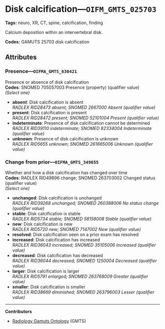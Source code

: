 # Disk calcification—`OIFM_GMTS_025703`

**Tags:** neuro, XR, CT, spine, calcification, finding

Calcium deposition within an intervertebral disk.

**Codes:** GAMUTS 25703 disk calcification

## Attributes

### Presence—`OIFMA_GMTS_630421`

Presence or absence of disk calcification  
**Codes**: SNOMED 705057003 Presence (property) (qualifier value)  
*(Select one)*

- **absent**: Disk calcification is absent  
_RADLEX RID28473 absent; SNOMED 2667000 Absent (qualifier value)_
- **present**: Disk calcification is present  
_RADLEX RID28472 present; SNOMED 52101004 Present (qualifier value)_
- **indeterminate**: Presence of disk calcification cannot be determined  
_RADLEX RID39110 indeterminate; SNOMED 82334004 Indeterminate (qualifier value)_
- **unknown**: Presence of disk calcification is unknown  
_RADLEX RID5655 unknown; SNOMED 261665006 Unknown (qualifier value)_

### Change from prior—`OIFMA_GMTS_349655`

Whether and how a disk calcification has changed over time  
**Codes**: RADLEX RID49896 change; SNOMED 263703002 Changed status (qualifier value)  
*(Select one)*

- **unchanged**: Disk calcification is unchanged  
_RADLEX RID39268 unchanged; SNOMED 260388006 No status change (qualifier value)_
- **stable**: Disk calcification is stable  
_RADLEX RID5734 stable; SNOMED 58158008 Stable (qualifier value)_
- **new**: Disk calcification is new  
_RADLEX RID5720 new; SNOMED 7147002 New (qualifier value)_
- **resolved**: Disk calcification seen on a prior exam has resolved  
- **increased**: Disk calcification has increased  
_RADLEX RID36043 increased; SNOMED 35105006 Increased (qualifier value)_
- **decreased**: Disk calcification has decreased  
_RADLEX RID36044 decreased; SNOMED 1250004 Decreased (qualifier value)_
- **larger**: Disk calcification is larger  
_RADLEX RID5791 enlarged; SNOMED 263768009 Greater (qualifier value)_
- **smaller**: Disk calcification is smaller  
_RADLEX RID38669 diminished; SNOMED 263796003 Lesser (qualifier value)_

---

**Contributors**

- [Radiology Gamuts Ontology](https://gamuts.net/) (GMTS)